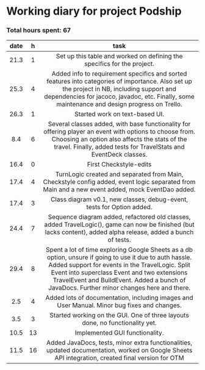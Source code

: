 # Working diary for project Podship

### Total hours spent: 67

| date | h | task |
| :----: | :----: | :----: |
| 21.3 | 1 | Set up this table and worked on defining the specifics for the project. |
| 25.3 | 4 | Added info to requirement specifics and sorted features into categories of importance. Also set up the project in NB, including support and dependencies for jacoco, javadoc, etc. Finally, some maintenance and design progress on Trello.|
| 26.3 | 1 | Started work on text-based UI. |
| 8.4 | 6 | Several classes added, with base functionality for offering player an event with options to choose from. Choosing an option also affects the stats of the travel. Finally, added tests for TravelStats and EventDeck classes. |
| 16.4 | 0 | First Checkstyle-edits |
| 17.4 | 4 | TurnLogic created and separated from Main, Checkstyle config added, event logic separated from Main and a  new event added, mock EventDao added. |
| 17.4 | 3 | Class diagram v0.1, new classes, debug-event, tests for Option added. |
| 24.4 | 7 | Sequence diagram added, refactored old classes, added TravelLogic(), game can now be finished (but lacks content), added alpha release, added a bunch of tests. |
| 29.4 | 8 | Spent a lot of time exploring Google Sheets as a db option, unsure if going to use it due to auth hassle. Added support for events in the TravelLogic. Split Event into superclass Event and two extensions TravelEvent and BuildEvent. Added a bunch of JavaDocs. Further minor changes here and there. |
| 2.5 | 4 | Added lots of documentation, including images and User Manual. Minor bug fixes and changes. |
| 3.5 | 3 | Started working on the GUI. One of three layouts done, no functionality yet. |
| 10.5 | 13 | Implemented GUI functionality. |
| 11.5 | 16 | Added JavaDocs, tests, minor extra functionalities, updated documentation, worked on Google Sheets API integration, created final version for OTM |
